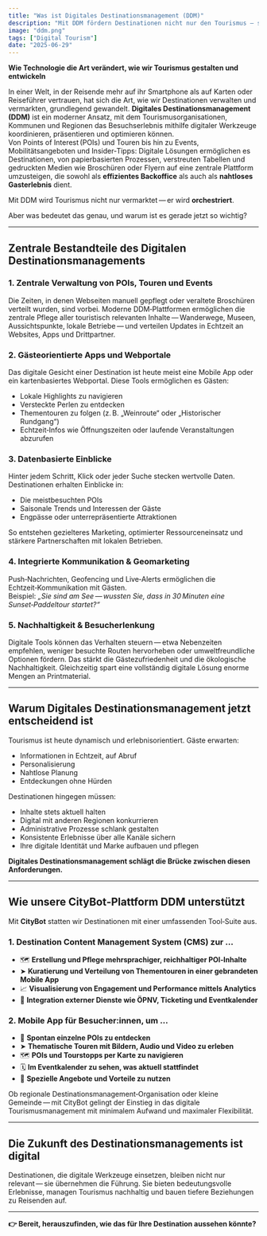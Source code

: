 ```yaml
---
title: "Was ist Digitales Destinationsmanagement (DDM)"
description: "Mit DDM fördern Destinationen nicht nur den Tourismus – sie orchestrieren ihn"
image: "ddm.png"
tags: ["Digital Tourism"]
date: "2025-06-29"
---
```

**Wie Technologie die Art verändert, wie wir Tourismus gestalten und entwickeln**

In einer Welt, in der Reisende mehr auf ihr Smartphone als auf Karten oder Reiseführer vertrauen, hat sich die Art, wie wir Destinationen verwalten und vermarkten, grundlegend gewandelt. **Digitales Destinationsmanagement (DDM)** ist ein moderner Ansatz, mit dem Tourismusorganisationen, Kommunen und Regionen das Besuchserlebnis mithilfe digitaler Werkzeuge koordinieren, präsentieren und optimieren können.  
Von Points of Interest (POIs) und Touren bis hin zu Events, Mobilitätsangeboten und Insider‑Tipps: Digitale Lösungen ermöglichen es Destinationen, von papierbasierten Prozessen, verstreuten Tabellen und gedruckten Medien wie Broschüren oder Flyern auf eine zentrale Plattform umzusteigen, die sowohl als **effizientes Backoffice** als auch als **nahtloses Gasterlebnis** dient.

Mit DDM wird Tourismus nicht nur vermarktet — er wird **orchestriert**.

Aber was bedeutet das genau, und warum ist es gerade jetzt so wichtig?

---

## Zentrale Bestandteile des Digitalen Destinationsmanagements

### 1. Zentrale Verwaltung von POIs, Touren und Events
Die Zeiten, in denen Webseiten manuell gepflegt oder veraltete Broschüren verteilt wurden, sind vorbei. Moderne DDM‑Plattformen ermöglichen die zentrale Pflege aller touristisch relevanten Inhalte — Wanderwege, Museen, Aussichtspunkte, lokale Betriebe — und verteilen Updates in Echtzeit an Websites, Apps und Drittpartner.

### 2. Gästeorientierte Apps und Webportale
Das digitale Gesicht einer Destination ist heute meist eine Mobile App oder ein kartenbasiertes Webportal. Diese Tools ermöglichen es Gästen:

- Lokale Highlights zu navigieren  
- Versteckte Perlen zu entdecken  
- Thementouren zu folgen (z. B. „Weinroute“ oder „Historischer Rundgang“)  
- Echtzeit‑Infos wie Öffnungszeiten oder laufende Veranstaltungen abzurufen  

### 3. Datenbasierte Einblicke
Hinter jedem Schritt, Klick oder jeder Suche stecken wertvolle Daten. Destinationen erhalten Einblicke in:

- Die meistbesuchten POIs  
- Saisonale Trends und Interessen der Gäste  
- Engpässe oder unterrepräsentierte Attraktionen  

So entstehen gezielteres Marketing, optimierter Ressourceneinsatz und stärkere Partnerschaften mit lokalen Betrieben.

### 4. Integrierte Kommunikation & Geomarketing
Push‑Nachrichten, Geofencing und Live‑Alerts ermöglichen die Echtzeit‑Kommunikation mit Gästen.  
Beispiel: _„Sie sind am See — wussten Sie, dass in 30 Minuten eine Sunset‑Paddeltour startet?“_

### 5. Nachhaltigkeit & Besucherlenkung
Digitale Tools können das Verhalten steuern — etwa Nebenzeiten empfehlen, weniger besuchte Routen hervorheben oder umweltfreundliche Optionen fördern. Das stärkt die Gästezufriedenheit und die ökologische Nachhaltigkeit. Gleichzeitig spart eine vollständig digitale Lösung enorme Mengen an Printmaterial.

---

## Warum Digitales Destinationsmanagement jetzt entscheidend ist

Tourismus ist heute dynamisch und erlebnisorientiert. Gäste erwarten:

- Informationen in Echtzeit, auf Abruf  
- Personalisierung  
- Nahtlose Planung  
- Entdeckungen ohne Hürden  

Destinationen hingegen müssen:

- Inhalte stets aktuell halten  
- Digital mit anderen Regionen konkurrieren  
- Administrative Prozesse schlank gestalten  
- Konsistente Erlebnisse über alle Kanäle sichern  
- Ihre digitale Identität und Marke aufbauen und pflegen  

**Digitales Destinationsmanagement schlägt die Brücke zwischen diesen Anforderungen.**

---

## Wie unsere CityBot‑Plattform DDM unterstützt

Mit **CityBot** statten wir Destinationen mit einer umfassenden Tool‑Suite aus.

### 1. Destination Content Management System (CMS) zur …

- 🗺️ **Erstellung und Pflege mehrsprachiger, reichhaltiger POI‑Inhalte**  
- ➤ **Kuratierung und Verteilung von Thementouren in einer gebrandeten Mobile App**  
- 📈 **Visualisierung von Engagement und Performance mittels Analytics**  
- 🔌 **Integration externer Dienste wie ÖPNV, Ticketing und Eventkalender**  

### 2. Mobile App für Besucher:innen, um …

- 📍 **Spontan einzelne POIs zu entdecken**  
- ➤ **Thematische Touren mit Bildern, Audio und Video zu erleben**  
- 🗺️ **POIs und Tourstopps per Karte zu navigieren**  
- 🗓️ **Im Eventkalender zu sehen, was aktuell stattfindet**  
- 🔖 **Spezielle Angebote und Vorteile zu nutzen**

Ob regionale Destinationsmanagement‑Organisation oder kleine Gemeinde — mit CityBot gelingt der Einstieg in das digitale Tourismusmanagement mit minimalem Aufwand und maximaler Flexibilität.

---

## Die Zukunft des Destinationsmanagements ist digital

Destinationen, die digitale Werkzeuge einsetzen, bleiben nicht nur relevant — sie übernehmen die Führung. Sie bieten bedeutungsvolle Erlebnisse, managen Tourismus nachhaltig und bauen tiefere Beziehungen zu Reisenden auf.

---

**👉 Bereit, herauszufinden, wie das für Ihre Destination aussehen könnte?**
